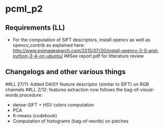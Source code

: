 # pcml_p2
## Requirements (LL)
- For the computation of SIFT descriptors, install opencv as well as opencv_contrib as explained here:
http://www.pyimagesearch.com/2015/07/20/install-opencv-3-0-and-python-3-4-on-ubuntu/
##See report.pdf for litterature review
## Changelogs and other various things
##LL 27/11: Added DAISY feature descriptor (similar to SIFT) on RGB channels
##LL 2/12: features extraction now follows the bag-of-visual-words procedure:
- dense-SIFT + HSV colors computation
- PCA
- K-means (codebook) 
- Computation of histograms (bag-of-words) on patches